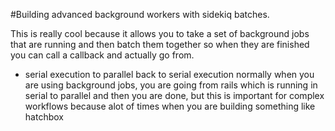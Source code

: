 
#Building advanced background workers with sidekiq batches.

This is really cool because it allows you to take a set of background jobs that are running and then batch them together so when they are finished you can call a callback and actually go from.

* serial execution to parallel back to serial execution
normally when you are using background jobs, you are going from rails which is running in serial to parallel and then you are done, but this is important for complex workflows because alot of times when you are building something like hatchbox
